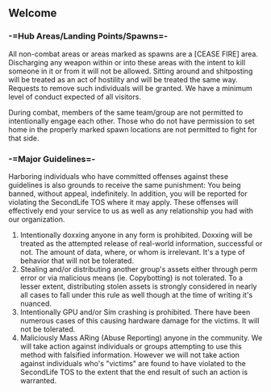 ## Welcome
### -=Hub Areas/Landing Points/Spawns=-
All non-combat areas or areas marked as spawns are a [CEASE FIRE] area. Discharging any weapon within or into these areas with the intent to kill someone in it or from it will not be allowed.
Sitting around and shitposting will be treated as an act of hostility and will be treated the same way. Requests to remove such individuals will be granted. We have a minimum level of conduct expected of all visitors.

During combat, members of the same team/group are not permitted to intentionally engage each other. Those who do not have permission to set home in the properly marked spawn locations are not permitted to fight for that side.

### -=Major Guidelines=-
Harboring individuals who have committed offenses against these guidelines is also grounds to receive the same punishment: You being banned, without appeal, indefinitely. In addition, you will be reported for violating the SecondLife TOS where it may apply. These offenses will effectively end your service to us as well as any relationship you had with our organization.

1. Intentionally doxxing anyone in any form is prohibited. Doxxing will be treated as the attempted release of real-world information, successful or not. The amount of data, where, or whom is irrelevant. It's a type of behavior that will not be tolerated.
2. Stealing and/or distributing another group's assets either through perm error or via malicious means (ie. Copybotting) is not tolerated. To a lesser extent, distributing stolen assets is strongly considered in nearly all cases to fall under this rule as well though at the time of writing it's nuanced.
3. Intentionally GPU and/or Sim crashing is prohibited. There have been numerous cases of this causing hardware damage for the victims. It will not be tolerated.
4. Maliciously Mass ARing (Abuse Reporting) anyone in the community. We will take action against individuals or groups attempting to use this method with falsified information. However we will not take action against individuals who's "victims" are found to have violated to the SecondLife TOS to the extent that the end result of such an action is warranted.
